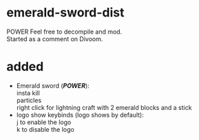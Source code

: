 # emerald-sword-dist
POWER
Feel free to decompile and mod.  
Started as a comment on Divoom.
# added
 * Emerald sword (***POWER***):  
insta kill  
particles  
right click for lightning
craft with 2 emerald blocks and a stick
 * logo show keybinds (logo shows by default):  
j to enable the logo  
k to disable the logo  
